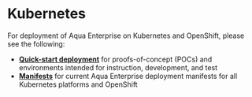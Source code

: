 # Kubernetes

For deployment of Aqua Enterprise on Kubernetes and OpenShift, please see the following:

* [**Quick-start deployment**](https://github.com/aquasecurity/deployments/tree/6.0/orchestrators/kubernetes/quick_start) for proofs-of-concept (POCs) and environments intended for instruction, development, and test
* [**Manifests**](https://github.com/aquasecurity/deployments/tree/6.0/orchestrators/kubernetes/manifests) for current Aqua Enterprise deployment manifests for all Kubernetes platforms and OpenShift
